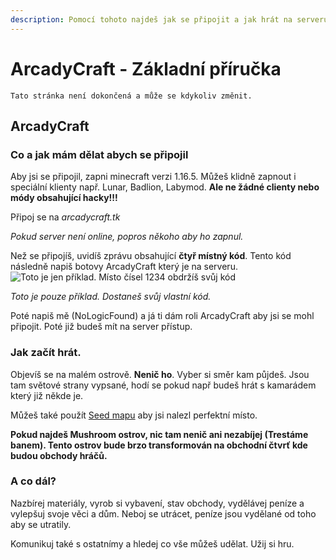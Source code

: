 ```yaml
---
description: Pomocí tohoto najdeš jak se připojit a jak hrát na serveru ArcadyCraft
---
```


# ArcadyCraft - Základní příručka

`Tato stránka není dokončená a může se kdykoliv změnit.`

## ArcadyCraft

### Co a jak mám dělat abych se připojil <a id="co-a-jak"></a>

Aby jsi se připojil, zapni minecraft verzi 1.16.5. Můžeš klidně zapnout i speciální klienty např. Lunar, Badlion, Labymod. **Ale ne žádné clienty nebo módy obsahující hacky!!!**

Připoj se na _arcadycraft.tk_

_Pokud server není online, popros někoho aby ho zapnul._

Než se připojíš, uvidíš zprávu obsahující **čtyř místný kód**. Tento kód následně napiš botovy ArcadyCraft který je na serveru. ![Toto je jen p&#x159;&#xED;klad. M&#xED;sto &#x10D;&#xED;sel 1234 obdr&#x17E;&#xED;&#x161; sv&#x16F;j k&#xF3;d](https://i.imgur.com/scS3NaS.png)

_Toto je pouze příklad. Dostaneš svůj vlastní kód._

Poté napiš mě \(NoLogicFound\) a já ti dám roli ArcadyCraft aby jsi se mohl připojit. Poté již budeš mít na server přístup.

### Jak začít hrát. <a id="jak-hrat"></a>

Objevíš se na malém ostrově. **Nenič ho**. Vyber si směr kam půjdeš. Jsou tam světové strany vypsané, hodí se pokud např budeš hrát s kamarádem který již někde je.

Můžeš také použít [Seed mapu](https://www.chunkbase.com/apps/biome-finder#WLLBYUG) aby jsi nalezl perfektní místo.

**Pokud najdeš Mushroom ostrov, nic tam nenič ani nezabíjej \(Trestáme banem\). Tento ostrov bude brzo transformován na obchodní čtvrť kde budou obchody hráčů.**

### A co dál?

Nazbírej materiály, vyrob si vybavení, stav obchody, vydělávej peníze a vylepšuj svoje věci a dům. Neboj se utrácet, peníze jsou vydělané od toho aby se utratily.

Komunikuj také s ostatnímy a hledej co vše můžeš udělat. Užij si hru.

